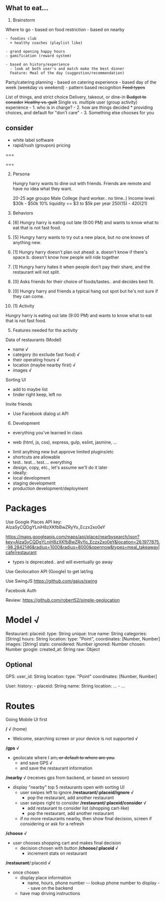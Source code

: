 
## What to eat...

1. Brainstorm

  Where to go
    - based on food restriction
    - based on nearby

    - foodies club
      + healthy coaches (playlist like)

    - grand opening happy hours
    - gamification (reward system)

    - based on history/experience
      - look at both user's and match make the best dinner
      Feature: Meal of the day (suggestion/recommendation)

  Party/catering planning
    - based on catering experience
    - based day of the week (weekday vs weekend)
      - pattern based recognition
  ~~Food types~~

  List of things, and strict choice
  Delivery, takeout, or dine-in
  ~~Budget to consider~~
  ~~Healthy vs. guilt~~
  Single vs. multiple user (group activity) experience
    - 1. who is in charge?
    - 2. how are things decided
      * providing choices, and default for "don't care"
    - 3. Something else chooses for you

  ## consider
   * white label software
   * rapid/rush (groupon) pricing

   ===



   ===

2. Persona

    Hungry harry wants to dine out with friends. Friends are remote and have
    no idea what they want.

    20-25 age groupo
    Male
    College (hard worker.. no time..)
    Income level: $30k - $50k  10%
      liquidity == $3 to $5k per year $250 ($15) - $420 ($21)

3. Behaviors

  6. [6] Hungry harry is eating out late (9:00 PM) and wants to know what to eat that is not fast food.
  3. [5] Hungry harry wants to try out a new place, but no one knows of anything new.
  4. [1] Hungry harry doesn't plan out ahead:
    a. doesn't know if there's space
    b. doesn't know how people will ride together
  5. [1] Hungry harry hates it when people don't pay their share, and the restaurant will not split.
  1. [0] Asks friends for their choice of foods/tastes.. and decides best fit.
  2. [0] Hungry harry and friends a typical hang out spot but he's not sure if they can come.

4. (1) Activity

  Hungry harry is eating out late (9:00 PM) and wants to know what to eat that is not fast food.

5. Features needed for the activity

Data of restaurants (Model)
  - name √
  - category (to exclude fast food) √
  - their operating hours √
  - location (maybe nearby first) √
  - images √

Sorting UI
  - add to maybe list
  - tinder right keep, left no

Invite friends
  - Use Facebook dialog ui API

6. Development
 - everything you've learned in class
  * web (html, js, css), express, gulp, eslint, jasmine, ...
 - limit anything new but approve limited plugins/etc
 - shortcuts are allowable
 - test.. test... test.... everything
 - design, copy, etc., let's assume we'll do it later
 - ideally:
  - local development
  - staging development
  - production development/deployment

# Packages
  Use Google Places API
   key: AIzaSyCQDgYLniH8zXKfbBwZRyYo_Eczx2xo0eY

  https://maps.googleapis.com/maps/api/place/nearbysearch/json?key=AIzaSyCQDgYLniH8zXKfbBwZRyYo_Eczx2xo0eY&location=26.1977875,-98.2842146&radius=1000&radius=8000&opennow&types=meal_takeaway|cafe|restaurant

  * types is deprecated.. and will eventually go away

  Use Geolocation API  (Google) to get lat/lng

  Use SwingJS https://github.com/gajus/swing

  Facebook Auth

  Review: https://github.com/robert52/simple-geolocation

# Model √

Restaurant:
  placeid:
    type: String
    unique: true
  name: String
  categories: [String]
  hours: String
  location:
    type: "Point",
    coordinates: [Number, Number]
 images: [String]
 stats:
  considered: Number
  ignored: Number
  chosen: Number
 google:
  created_at: String
  raw: Object

## Optional
GPS:
  user_id: String
  location:
    type: "Point"
    coordinates: [Number, Number]

User:
  history:
    -
      placeid: String
      name: String
      location: ...
    - ...

# Routes
Going Mobile UI first

**/** √ (home)
  - Welcome, searching screen or your device is not supported √

**/gps** √
  - geolocate where I am~~, or default to where are you.~~
    + and save GPS √
    + and save the restaurant information

**/nearby** √ (receives gps from backend, or based on session)
  - display "nearby" top 5 restaurants open with sorting UI
    + user swipes left to ignore
      **/restaurant/:placeid/ignore** √
      * pop the restaurant, add another restaurant
    + user swipes right to consider
      **/restaurant/:placeid/consider** √
      * add restaurant to consider list (shopping cart-like)
      * pop the restaurant, add another restaurant
    + if no more restaurants nearby, then show final decision,
      screen if considering or ask for a refresh

**/choose** √
  - user chooses shopping cart and makes final decision
    + decision chosen with button
      **/choose/:placeid** √
      * increment stats on restaurant

**/restaurant**/:placeid √
  - once chosen
    + display place information
      * name, hours, phone number
        -- lookup phone number to display
        -- save on the backend
    + have map driving instructions
